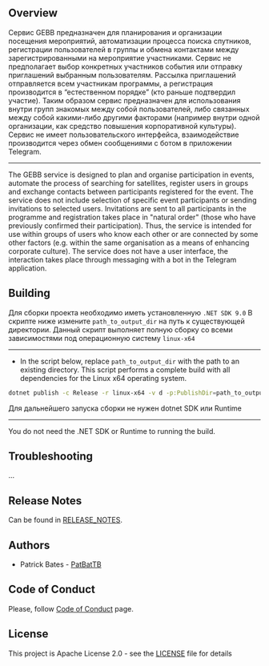 ## Overview
Сервис GEBB предназначен для планирования и организации посещения мероприятий, автоматизации процесса поиска спутников, 
регистрации пользователей в группы и обмена контактами между зарегистрированными на мероприятие участниками.
Сервис не предполагает выбор конкретных участников события или отправку приглашений выбранным пользователям. 
Рассылка приглашений отправляется всем участникам программы, а регистрация производится в “естественном порядке” 
(кто раньше подтвердил участие). 
Таким образом сервис предназначен для использования внутри групп знакомых между собой пользователей, 
либо связанных между собой какими-либо другими факторами 
(например внутри одной организации, как средство повышения корпоративной культуры).
Сервис не имеет пользовательского интерфейса, 
взаимодействие производится через обмен сообщениями с ботом в приложении Telegram.
___
The GEBB service is designed to plan and organise participation in events, 
automate the process of searching for satellites, 
register users in groups and exchange contacts between participants registered for the event. 
The service does not include selection of specific event participants or sending invitations to selected users. 
Invitations are sent to all participants in the programme and registration takes place in "natural order" 
(those who have previously confirmed their participation). 
Thus, the service is intended for use within groups of users who know each other or are connected by some other factors 
(e.g. within the same organisation as a means of enhancing corporate culture). 
The service does not have a user interface, 
the interaction takes place through messaging with a bot in the Telegram application.

## Building

Для сборки проекта необходимо иметь установленную `.NET SDK 9.0`
В скрипте ниже измените `path_to_output_dir` на путь к существующей директории.
Данный скрипт выполняет полную сборку со всеми зависимостями под операционную систему `linux-x64`
___
- In the script below, replace `path_to_output_dir` with the path to an existing directory.
This script performs a complete build with all dependencies for the Linux x64 operating system.

```bash
dotnet publish -c Release -r linux-x64 -v d -p:PublishDir=path_to_output_dir,PublishSingleFile=true
```

Для дальнейшего запуска сборки не нужен dotnet SDK или Runtime
___
You do not need the .NET SDK or Runtime to running the build.


## Troubleshooting
...

## Release Notes
Can be found in [RELEASE_NOTES](RELEASE_NOTES.md).

## Authors
* Patrick Bates - [PatBatTB](https://github.com/PatBatTB)

## Code of Conduct
Please, follow [Code of Conduct](CODE_OF_CONDUCT.md) page.

## License
This project is Apache License 2.0 - see the [LICENSE](LICENSE) file for details
